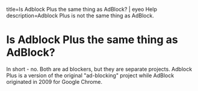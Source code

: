 title=Is Adblock Plus the same thing as AdBlock? | eyeo Help
description=Adblock Plus is not the same thing as AdBlock.

# Is Adblock Plus the same thing as AdBlock?

 In short - no. Both are ad blockers, but they are separate projects. Adblock Plus is a version of the original "ad-blocking" project while AdBlock originated in 2009 for Google Chrome.
